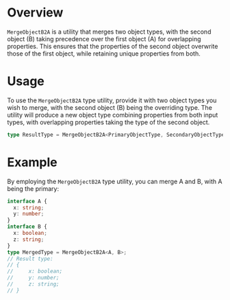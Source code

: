 # Overview
`MergeObjectB2A` is a utility that merges two object types, with the second object (B) taking precedence over the first object (A) for overlapping properties. This ensures that the properties of the second object overwrite those of the first object, while retaining unique properties from both.

# Usage
To use the `MergeObjectB2A` type utility, provide it with two object types you wish to merge, with the second object (B) being the overriding type. The utility will produce a new object type combining properties from both input types, with overlapping properties taking the type of the second object.
```typescript
type ResultType = MergeObjectB2A<PrimaryObjectType, SecondaryObjectType>;
```

# Example
By employing the `MergeObjectB2A` type utility, you can merge A and B, with A being the primary:
```typescript
interface A {
  x: string;
  y: number;
}
interface B {
  x: boolean;
  z: string;
}
type MergedType = MergeObjectB2A<A, B>;
// Result type: 
// {
//     x: boolean;
//     y: number;
//     z: string;
// }
```
